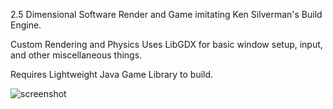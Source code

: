 2.5 Dimensional Software Render and Game imitating Ken Silverman's Build Engine.

Custom Rendering and Physics
Uses LibGDX for basic window setup, input, and other miscellaneous things.

Requires Lightweight Java Game Library to build.

![screenshot](https://github.com/seanconnor10/diSector/blob/f56b75ba6e9bb9c9c553f2485c55614612f327a7/sector_game_screenshot.jpg)
